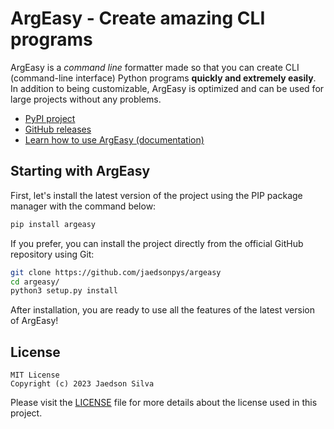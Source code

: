 # ArgEasy - Create amazing CLI programs

ArgEasy is a *command line* formatter made so that you can create CLI (command-line interface) Python programs **quickly and extremely easily**. In addition to being customizable, ArgEasy is optimized and can be used for large projects without any problems.

- [PyPI project](https://pypi.org/project/argeasy)
- [GitHub releases](https://github.com/jaedsonpys/argeasy/releases)
- [Learn how to use ArgEasy (documentation)](https://github.com/jaedsonpys/argeasy/blob/master/docs/LATEST.md)

## Starting with ArgEasy

First, let's install the latest version of the project using the PIP package manager with the command below:

```bash
pip install argeasy
```

If you prefer, you can install the project directly from the official GitHub repository using Git:

```bash
git clone https://github.com/jaedsonpys/argeasy
cd argeasy/
python3 setup.py install
```

After installation, you are ready to use all the features of the latest version of ArgEasy!

## License

```
MIT License
Copyright (c) 2023 Jaedson Silva
```

Please visit the [LICENSE](https://github.com/jaedsonpys/argeasy/blob/master/LICENSE) file for more details about the license used in this project.